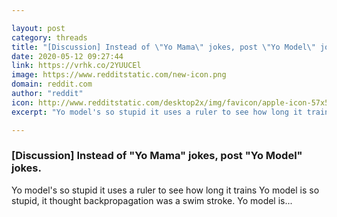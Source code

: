 ```yaml
---

layout: post
category: threads
title: "[Discussion] Instead of \"Yo Mama\" jokes, post \"Yo Model\" jokes."
date: 2020-05-12 09:27:44
link: https://vrhk.co/2YUUCEl
image: https://www.redditstatic.com/new-icon.png
domain: reddit.com
author: "reddit"
icon: http://www.redditstatic.com/desktop2x/img/favicon/apple-icon-57x57.png
excerpt: "Yo model's so stupid it uses a ruler to see how long it trains Yo model is so stupid, it thought backpropagation was a swim stroke. Yo model is..."

---
```


### [Discussion] Instead of "Yo Mama" jokes, post "Yo Model" jokes.

Yo model's so stupid it uses a ruler to see how long it trains Yo model is so stupid, it thought backpropagation was a swim stroke. Yo model is...